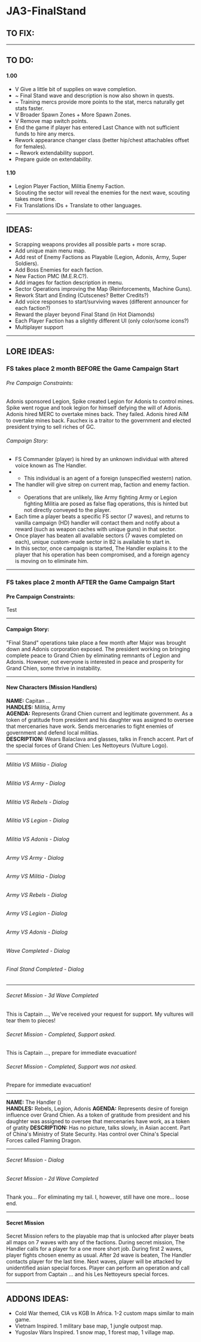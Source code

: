 # JA3-FinalStand

## TO FIX:

---
## TO DO:
#### 1.00
- V Give a little bit of supplies on wave completion.
- ~ Final Stand wave and description is now also shown in quests.
- ~ Training mercs provide more points to the stat, mercs naturally get stats faster.
- V Broader Spawn Zones + More Spawn Zones.
- V Remove map switch points.
- End the game if player has entered Last Chance with not sufficient funds to hire any mercs.
- Rework appearance changer class (better hip/chest attachables offset for females).
- ~ Rework extendability support.
- Prepare guide on extendability.
#### 1.10
- Legion Player Faction, Militia Enemy Faction.
- Scouting the sector will reveal the enemies for the next wave, scouting takes more time.
- Fix Translations IDs + Translate to other languages.

---
## IDEAS:
- Scrapping weapons provides all possible parts + more scrap.
- Add unique main menu map.
- Add rest of Enemy Factions as Playable (Legion, Adonis, Army, Super Soldiers).
- Add Boss Enemies for each faction.
- New Faction PMC (M.E.R.C?).
- Add images for faction description in menu.
- Sector Operations improving the Map (Reinforcements, Machine Guns).
- Rework Start and Ending (Cutscenes? Better Credits?)
- Add voice responses to start/surviving waves (different announcer for each faction?)
- Reward the player beyond Final Stand (in Hot Diamonds)
- Each Player Faction has a slightly different UI (only color/some icons?)
- Multiplayer support

---
## LORE IDEAS:

### FS takes place 2 month BEFORE the Game Campaign Start
###### Pre Campaign Constraints:
Adonis sponsored Legion, Spike created Legion for Adonis to control mines.
Spike went rogue and took legion for himself defying the will of Adonis.
Adonis hired MERC to overtake mines back. They failed.
Adonis hired AIM to overtake mines back.
Fauchex is a traitor to the government and elected president trying to sell riches of GC.

###### Campaign Story:
- FS Commander (player) is hired by an unknown individual with altered voice known as The Handler.
- * This individual is an agent of a foreign (unspecified western) nation.
- The handler will give sitrep on current map, faction and enemy faction.
- * Operations that are unlikely, like Army fighting Army or Legion fighting Militia are posed as false flag operations, this is hinted but not directly conveyed to the player.
- Each time a player beats a specific FS sector (7 waves), and returns to vanilla campaign (HD) handler will contact them and notify about a reward (such as weapon caches with unique guns) in that sector.
- Once player has beaten all available sectors (7 waves completed on each), unique custom-made sector in B2 is available to start in.
- In this sector, once campaign is started, The Handler explains it to the player that his operation has been compromised, and a foreign agency is moving on to eliminate him.

---
### FS takes place 2 month AFTER the Game Campaign Start
#### Pre Campaign Constraints:
Test

---
#### Campaign Story:

"Final Stand" operations take place a few month after Major was brought down and Adonis corporation exposed.
The president working on bringing complete peace to Grand Chien by eliminating remnants of Legion and Adonis.
However, not everyone is interested in peace and prosperity for Grand Chien, some thrive in instability.

---
#### New Characters (Mission Handlers)
__NAME:__ Capitan ... <br>
__HANDLES:__ Militia, Army <br>
__AGENDA:__ 
Represents Grand Chien current and legitimate government. 
As a token of gratitude from president and his daughter was assigned to oversee that mercenaries have work.
Sends mercenaries to fight enemies of government and defend local militias. <br>
__DESCRIPTION:__ 
Wears Balaclava and glasses, talks in French accent. 
Part of the special forces of Grand Chien: Les Nettoyeurs (Vulture Logo).

---
###### Militia VS Militia - Dialog
###### Militia VS Army - Dialog
###### Militia VS Rebels - Dialog
###### Militia VS Legion - Dialog
###### Militia VS Adonis - Dialog
###### Army VS Army - Dialog
###### Army VS Militia - Dialog
###### Army VS Rebels - Dialog
###### Army VS Legion - Dialog
###### Army VS Adonis - Dialog

###### Wave Completed - Dialog
###### Final Stand Completed - Dialog

---
###### Secret Mission - 3d Wave Completed
This is Captain ..., We've received your request for support. My vultures will tear them to pieces!
###### Secret Mission - Completed, Support asked.
This is Captain ..., prepare for immediate evacuation!
###### Secret Mission - Completed, Support was not asked.
Prepare for immediate evacuation!

---
__NAME:__ The Handler () <br>
__HANDLES:__ Rebels, Legion, Adonis
__AGENDA:__ 
Represents desire of foreign influence over Grand Chien. 
As a token of gratitude from president and his daughter was assigned to oversee that mercenaries have work, as a token of gratity
__DESCRIPTION:__ 
Has no picture, talks slowly, in Asian accent.
Part of China's Ministry of State Security.
Has control over China's Special Forces called Flaming Dragon.

---
###### Secret Mission - Dialog
###### Secret Mission - 2d Wave Completed
Thank you... For eliminating my tail. I, however, still have one more... loose end.

---
#### Secret Mission
Secret Mission refers to the playable map that is unlocked after player beats all maps on 7 waves with any of the factions.
During secret mission, The Handler calls for a player for a one more short job.
During first 2 waves, player fights chosen enemy as usual.
After 2d wave is beaten, The Handler contacts player for the last time.
Next waves, player will be attacked by unidentified asian special forces.
Player can perform an operation and call for support from Captain ... and his Les Nettoyeurs special forces.

---
## ADDONS IDEAS:
- Cold War themed, CIA vs KGB In Africa. 1-2 custom maps similar to main game.
- Vietnam Inspired. 1 military base map, 1 jungle outpost map.
- Yugoslav Wars Inspired. 1 snow map, 1 forest map, 1 village map.